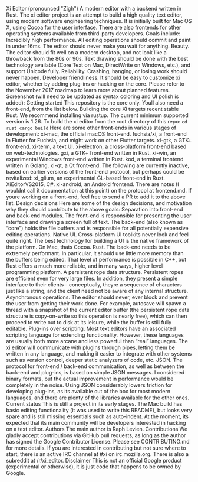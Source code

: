 Xi Editor (pronounced "Zigh") A modern editor with a backend written in Rust. The xi editor project is an attempt to build a high quality text editor, using modern software engineering techniques. It is initially built for Mac OS X, using Cocoa for the user interface. There are also frontends for other operating systems available from third-party developers. Goals include: Incredibly high performance. All editing operations should commit and paint in under 16ms. The editor should never make you wait for anything. Beauty. The editor should fit well on a modern desktop, and not look like a throwback from the 80s or 90s. Text drawing should be done with the best technology available (Core Text on Mac, DirectWrite on Windows, etc.), and support Unicode fully. Reliability. Crashing, hanging, or losing work should never happen. Developer friendliness. It should be easy to customize xi editor, whether by adding plug-ins or hacking on the core. Please refer to the November 2017 roadmap to learn more about planned features. Screenshot (will need to be updated as syntax coloring and UI polish is added): Getting started This repository is the core only. Youll also need a front-end, from the list below. Building the core Xi targets recent stable Rust. We recommend installing via rustup. The current minimum supported version is 1.26. To build the xi editor from the root directory of this repo: ``` cd rust cargo build ``` Here are some other front-ends in various stages of development: xi-mac, the official macOS front-end. fuchsia/xi, a front-end in Flutter for Fuchsia, and might work on other Flutter targets. xi-gtk, a GTK+ front-end. xi-term, a text UI. xi-electron, a cross-platform front-end based on web-technologies. gxi, a GTK+ front-end written in Rust. xi-win, an experimental Windows front-end written in Rust. kod, a terminal frontend written in Golang. xi-qt, a Qt front-end. The following are currently inactive, based on earlier versions of the front-end protocol, but perhaps could be revitalized: xi_glium, an experimental GL-based front-end in Rust. XiEditorVS2015, C#. xi-android, an Android frontend. There are notes (I wouldnt call it documentation at this point) on the protocol at frontend.md. If youre working on a front-end, feel free to send a PR to add it to the above list. Design decisions Here are some of the design decisions, and motivation why they should contribute to the above goals: Separation into front-end and back-end modules. The front-end is responsible for presenting the user interface and drawing a screen full of text. The back-end (also known as “core”) holds the file buffers and is responsible for all potentially expensive editing operations. Native UI. Cross-platform UI toolkits never look and feel quite right. The best technology for building a UI is the native framework of the platform. On Mac, thats Cocoa. Rust. The back-end needs to be extremely performant. In particular, it should use little more memory than the buffers being edited. That level of performance is possible in C++, but Rust offers a much more reliable, and in many ways, higher level programming platform. A persistent rope data structure. Persistent ropes are efficient even for very large files. In addition, they present a simple interface to their clients - conceptually, theyre a sequence of characters just like a string, and the client need not be aware of any internal structure. Asynchronous operations. The editor should never, ever block and prevent the user from getting their work done. For example, autosave will spawn a thread with a snapshot of the current editor buffer (the persistent rope data structure is copy-on-write so this operation is nearly free), which can then proceed to write out to disk at its leisure, while the buffer is still fully editable. Plug-ins over scripting. Most text editors have an associated scripting language for extending functionality. However, these languages are usually both more arcane and less powerful than “real” languages. The xi editor will communicate with plugins through pipes, letting them be written in any language, and making it easier to integrate with other systems such as version control, deeper static analyzers of code, etc. JSON. The protocol for front-end / back-end communication, as well as between the back-end and plug-ins, is based on simple JSON messages. I considered binary formats, but the actual improvement in performance would be completely in the noise. Using JSON considerably lowers friction for developing plug-ins, as its available out of the box for most modern languages, and there are plenty of the libraries available for the other ones. Current status This is still a project in its early stages. The Mac build has basic editing functionality (it was used to write this README), but looks very spare and is still missing essentials such as auto-indent. At the moment, its expected that its main community will be developers interested in hacking on a text editor. Authors The main author is Raph Levien. Contributions We gladly accept contributions via GitHub pull requests, as long as the author has signed the Google Contributor License. Please see CONTRIBUTING.md for more details. If you are interested in contributing but not sure where to start, there is an active IRC channel at #xi on irc.mozilla.org. There is also a subreddit at /r/xi_editor. Disclaimer This is not an official Google product (experimental or otherwise), it is just code that happens to be owned by Google.